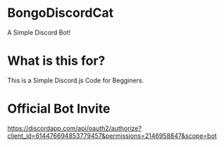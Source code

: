 # BongoDiscordCat
A Simple Discord Bot!

# What is this for?
This is a Simple Discord.js Code for Begginers.

# Official Bot Invite
https://discordapp.com/api/oauth2/authorize?client_id=614476694853779457&permissions=2146958847&scope=bot
